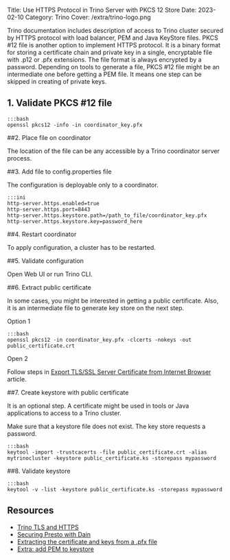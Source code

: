 Title: Use HTTPS Protocol in Trino Server with PKCS 12 Store
Date: 2023-02-10
Category: Trino
Cover: /extra/trino-logo.png

Trino documentation includes description of access to Trino cluster secured by HTTPS protocol with load balancer, PEM and Java KeyStore files. PKCS #12 file is another option to implement HTTPS protocol. It is a binary format for storing a certificate chain and private key in a single, encryptable file with .p12 or .pfx extensions. The file format is always encrypted by a password. Depending on tools to generate a file, PKCS #12 file might be an intermediate one before getting a PEM file. It means one step can be skipped in creating of private keys.

## 1. Validate PKCS #12 file

    :::bash
    openssl pkcs12 -info -in coordinator_key.pfx

##2. Place file on coordinator

  The location of the file can be any accessible by a Trino coordinator server process.

##3. Add file to config.properties file

  The configuration is deployable only to a coordinator. 

    :::ini
    http-server.https.enabled=true
    http-server.https.port=8443
    http-server.https.keystore.path=/path_to_file/coordinator_key.pfx
    http-server.https.keystore.key=password_here

##4. Restart coordinator

 To apply configuration, a cluster has to be restarted.

##5. Validate configuration

 Open Web UI or run Trino CLI.

##6. Extract public certificate

  In some cases, you might be interested in getting a public certificate. Also, it is an intermediate file to generate key store on the next step.

  Option 1

    :::bash
    openssl pkcs12 -in coordinator_key.pfx -clcerts -nokeys -out public_certificate.crt 

  Open 2

  Follow steps in [Export TLS/SSL Server Certificate from Internet Browser]({filename}/articles/export-tls-ssl-server-certificate-from-internet-browser.md) article.

##7. Create keystore with public certificate

  It is an optional step. A certificate might be used in tools or Java applications to access to a Trino cluster.

  Make sure that a keystore file does not exist. The key store requests a password.

    :::bash
    keytool -import -trustcacerts -file public_certificate.crt -alias mytrinocluster -keystore public_certificate.ks -storepass mypassword

##8. Validate keystore

    :::bash
    keytool -v -list -keystore public_certificate.ks -storepass mypassword

## Resources
* [Trino TLS and HTTPS](https://trino.io/docs/current/security/tls.html)
* [Securing Presto with Dain](https://trino.io/blog/2020/08/13/training-security.html)
* [Extracting the certificate and keys from a .pfx file](https://www.ibm.com/docs/en/arl/9.7?topic=certification-extracting-certificate-keys-from-pfx-file)
* [Extra: add PEM to keystore](https://trino.io/docs/current/security/inspect-jks.html#extra-add-pem-to-keystore)

